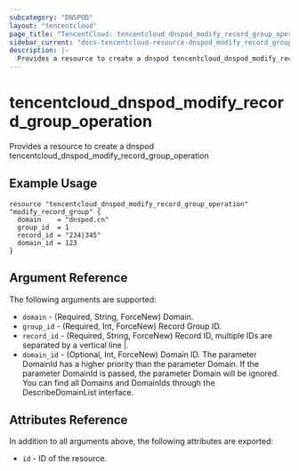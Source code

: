 ```yaml
---
subcategory: "DNSPOD"
layout: "tencentcloud"
page_title: "TencentCloud: tencentcloud_dnspod_modify_record_group_operation"
sidebar_current: "docs-tencentcloud-resource-dnspod_modify_record_group_operation"
description: |-
  Provides a resource to create a dnspod tencentcloud_dnspod_modify_record_group_operation
---
```


# tencentcloud_dnspod_modify_record_group_operation

Provides a resource to create a dnspod tencentcloud_dnspod_modify_record_group_operation

## Example Usage

```hcl
resource "tencentcloud_dnspod_modify_record_group_operation" "modify_record_group" {
  domain    = "dnspod.cn"
  group_id  = 1
  record_id = "234|345"
  domain_id = 123
}
```

## Argument Reference

The following arguments are supported:

* `domain` - (Required, String, ForceNew) Domain.
* `group_id` - (Required, Int, ForceNew) Record Group ID.
* `record_id` - (Required, String, ForceNew) Record ID, multiple IDs are separated by a vertical line |.
* `domain_id` - (Optional, Int, ForceNew) Domain ID. The parameter DomainId has a higher priority than the parameter Domain. If the parameter DomainId is passed, the parameter Domain will be ignored. You can find all Domains and DomainIds through the DescribeDomainList interface.

## Attributes Reference

In addition to all arguments above, the following attributes are exported:

* `id` - ID of the resource.




